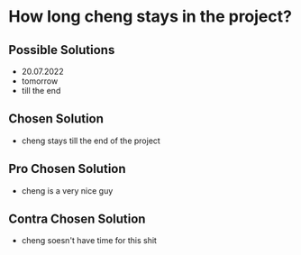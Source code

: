 # How long cheng stays in the project?

## Possible Solutions

- 20.07.2022
- tomorrow
- till the end

## Chosen Solution
- cheng stays till the end of the project

## Pro Chosen Solution
- cheng is a very nice guy

## Contra Chosen Solution
- cheng soesn't have time for this shit
